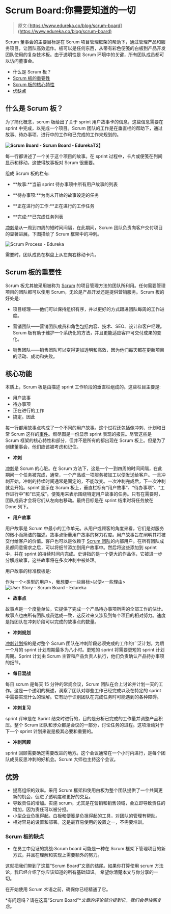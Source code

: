 # Scrum Board:你需要知道的一切

> 原文:[https://www.edureka.co/blog/scrum-board](https://www.edureka.co/blog/scrum-board)

Scrum 董事会的主要目标是在 Scrum 项目管理框架的帮助下，通过管理产品和服务项目，让团队高效运作。板可以是任何东西，从带有彩色便笺的白板到产品开发团队使用的复杂技术板。由于透明性是 Scrum 环境中的关键，所有团队成员都可以访问董事会。

*   什么是 Scrum 板？
*   [Scrum 板的重要性](#importance)
*   [Scrum 板的核心特性](#core-features)
*   [优缺点](#pros-cons)

## 什么是 Scrum 板？

为了简化概念，scrum 板给出了关于 sprint 用户故事卡的信息，这些信息需要在 sprint 中完成，以完成一个项目。Scrum 团队的工作是在垂直栏的帮助下，通过故事、待办事项、进行中的工作和已完成的工作来规划的。

**![Scrum Board - Scrum Board - Edureka](../Images/7f24ffd8c50ef8b6fd4f8b6d190bb9f0.png)T2】**

每一行都讲述了一个关于这个项目的故事。在 sprint 过程中，卡片或便笺在列间显示和移动，这使得故事板对 Scrum 很重要。

组成 Scrum 板的栏有:

*   **故事:**当前 sprint 待办事项中所有用户故事的列表

*   **待办事项:**为尚未开始的故事设定的任务

*   **正在进行的工作:**正在进行的工作任务

*   **完成:**已完成任务列表

[冲刺](https://www.edureka.co/blog/scrum-methodology/#whatisasprint)是从一周到四周的短时间间隔，在此期间，Scrum 团队负责向客户交付项目的显著进展。下图描绘了 Scrum 框架中的冲刺。

![Scrum Process - Edureka](../Images/fe04b6b9b63372d562dc18151476e1a9.png)

需要时，团队成员在棋盘上从左向右移动卡片。

## **Scrum 板的重要性**

Scrum 板尤其被采用被称为 [Scrum](https://www.edureka.co/blog/scrum-methodology/) 的项目管理方法的团队所利用。任何需要管理项目的团队都可以使用 Scrum，无论是产品开发还是提供营销服务。Scrum 板的好处是:

*   项目经理——他们可以保持组织有序，并以更好的方式跟进团队每周的工作进度。

*   营销团队——营销团队成员和角色包括内容、技术、SEO、设计和客户经理。Scrum 板有助于维护一个系统化的方法，并且更能适应客户可交付成果的变化。

*   销售团队——销售团队可以变得更加透明和高效，因为他们每天都在更新项目的活动、成功和失败。

## **核心功能**

本质上，Scrum 板是由描述 sprint 工作阶段的垂直栏组成的。这些栏目主要是:

*   用户故事
*   待办事项
*   正在进行的工作
*   搞定。因此

每一行都用故事点构成了一个不同的用户故事。这个过程还包括像冲刺、计划和日常 Scrum 这样的[事件](https://www.edureka.co/blog/agile-scrum-tutorial/#scrum-events)。燃尽图是一份显示 sprint 表现的报告。尽管这些是 Scrum 框架的核心特性和部分，但并不是所有的都出现在 Scrum 板上。但是为了创建董事会，他们应该被考虑和记住。

*   **冲刺**

[冲刺](https://www.edureka.co/blog/scrum-methodology/#whatisasprint)是 Scrum 的心脏。在 Scrum 方法下，这是一个一到四周的时间间隔，在此期间一个任务被完成，通常，一个产品或一项服务被加工以便发送给客户。一旦冲刺开始，冲刺的持续时间通常是固定的，不能改变。一次冲刺完成后，下一次冲刺就会开始。sprint 显示在 Scrum 板上，垂直栏标有“用户故事”、“待办事项”、“工作进行中”和“已完成”。便笺用来表示围绕特定用户故事的任务。只有在需要时，团队成员才会将它们从左向右移动。最终目标是在 sprint 结束时将任务放在 Done 列下。

*   **用户故事**

用户故事是 Scrum 中最小的工作单元。从用户或顾客的角度来看，它们是对服务的微小而简洁的描述。故事点衡量用户故事的努力程度。用户故事旨在阐明其将被交付给客户的价值。客户也可以是依赖于 [Scrum 团队](https://www.edureka.co/blog/agile-scrum-tutorial/#scrum-team)的内部用户。在所有团队成员都同意需求之后，可以将细节添加到用户故事中。然后将这些添加到 sprint 中，并在 sprint 的持续时间内完成。史诗指的是一个更大的作品体，它被进一步分解成故事，这些故事将在多次冲刺中被处理。

用户故事的标准模板是:

作为一个<类型的用户>，我想要<一些目标>以便<一些理由> ![User Story - Scrum Board - Edureka](../Images/55b8128541d28f413461326e6f75fbc7.png)

*   **故事点**

故事点是一个度量单位，它提供了完成一个产品待办事项所需的全部工作的估计。故事点也由所有团队成员达成一致，这反过来又涉及到每个项目的相对努力。速度是指团队在冲刺阶段可以完成的故事点的数量。

*   **冲刺规划**

[冲刺计划](https://www.edureka.co/blog/agile-scrum-tutorial/#scrum-events)指的是对整个 Scrum 团队在冲刺阶段必须完成的工作的广泛计划。为期一个月的 sprint 计划周期最多为八小时。更短的 sprint 将需要更短的 sprint 计划周期。Sprint 计划由 Scrum 主管和产品负责人执行，他们负责确认产品待办事项的细节。

*   **每日混战**

每日 scrum 是每天 15 分钟的常规会议，Scrum 团队在会上讨论并计划一天的工作。这是一个透明的概述，洞察了团队对哪些工作已经完成以及在特定的 sprint 中需要实现什么的理解。它有助于识别团队在完成任务时可能遇到的各种障碍。

*   **冲刺复习**

sprint 评审是在 Sprint 结束时进行的，目的是分析已完成的工作量并调整产品积压。整个 Scrum 团队和涉众都是会议的一部分，讨论任务的进程。这项活动对于下一个 sprint 计划来说是极其必要和重要的。

*   **冲刺回顾**

sprint 回顾需要确定需要改进的地方。这个会议通常在一个小时内进行，是每个团队成员反思冲刺的好机会。Scrum 大师也主持这个会议。

## **优势**

*   提高组织的效率。采用 Scrum 框架和使用白板为整个团队提供了一个共同更新的机会，促进了透明度和更好的交互。
*   导致责任的增加。实施 scrum，尤其是在营销和销售领域，会立即导致责任的增加，因为责任可以被分担。
*   小型企业负担得起。白板和便笺是负担得起的工具，对团队的管理有帮助。
*   相对容易的设置和部署。这是最容易使用的设置之一，不需要培训。

### **Scrum 板的缺点**

*   在员工中见证的挑战:Scrum board 可能是一种在 Scrum 框架下管理项目的新方式，并且在理解和实现上需要额外的努力。

这就把我们带到了这篇“Scrum Board”文章的结尾。如果你打算使用 scrum 方法论，我已经介绍了你应该知道的所有基础知识。 希望你清楚本文与你分享的一切。

在开始使用 Scrum 术语之前，确保你已经精通了它。

*有问题吗？请在这篇“Scrum Board”**文章的评论部分提到它，我们会尽快回复您。*